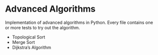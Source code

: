 # Advanced Algorithms 
Implementation of advanced algorithms in Python. Every file contains one or more tests to try out the algorithm.
- Topological Sort
- Merge Sort
- Dijkstra’s Algorithm
